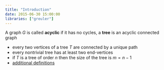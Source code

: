 ```yaml
---
title: "Introduction"
date: 2015-06-30 15:00:00
libraries: ["greuler"]
---
```


A graph $G$ is called **acyclic** if it has no cycles, a **tree** is an acyclic connected graph

<div id="figure-tree"></div>

- every two vertices of a tree $T$ are connected by a unique path
- every nontrivial tree has at least two end-vertices
- if $T$ is a tree of order $n$ then the size of the tree is $m = n - 1$
- [additional definitions](http://www.wikiwand.com/en/Tree_(graph_theory)#/Definitions)

<script src="/js/graph/trees/introduction.js"></script>
